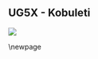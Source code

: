 ## UG5X - Kobuleti
![](https://raw.githubusercontent.com/gavinedwards/jsw_kneeboards/master/media/approachU5GX.jpeg)

\newpage
